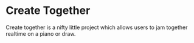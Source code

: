 # Create Together

Create together is a nifty little project which allows users to jam together realtime on a piano or draw. 
